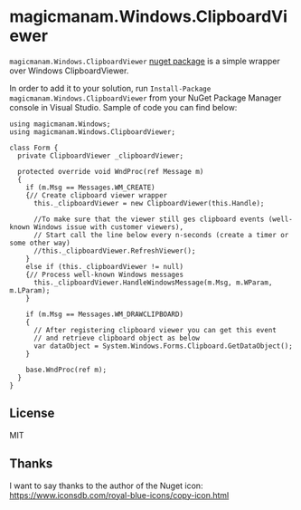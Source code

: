 magicmanam.Windows.ClipboardViewer
==============================

`magicmanam.Windows.ClipboardViewer` [nuget package](https://www.nuget.org/packages/magicmanam.Windows.ClipboardViewer) is a simple wrapper over Windows ClipboardViewer.

In order to add it to your solution, run `Install-Package magicmanam.Windows.ClipboardViewer` from your NuGet Package Manager console in Visual Studio. Sample of code you can find below:

```CSharp
using magicmanam.Windows;
using magicmanam.Windows.ClipboardViewer;

class Form {
  private ClipboardViewer _clipboardViewer;

  protected override void WndProc(ref Message m)
  {
    if (m.Msg == Messages.WM_CREATE)
    {// Create clipboard viewer wrapper
      this._clipboardViewer = new ClipboardViewer(this.Handle);

      //To make sure that the viewer still ges clipboard events (well-known Windows issue with customer viewers),
      // Start call the line below every n-seconds (create a timer or some other way)
      //this._clipboardViewer.RefreshViewer();
    }
    else if (this._clipboardViewer != null)
    {// Process well-known Windows messages
      this._clipboardViewer.HandleWindowsMessage(m.Msg, m.WParam, m.LParam);
    }

    if (m.Msg == Messages.WM_DRAWCLIPBOARD)
    {
      // After registering clipboard viewer you can get this event
      // and retrieve clipboard object as below
      var dataObject = System.Windows.Forms.Clipboard.GetDataObject();
    }

    base.WndProc(ref m);
  }
}
```

## License
MIT

## Thanks
I want to say thanks to the author of the Nuget icon:
https://www.iconsdb.com/royal-blue-icons/copy-icon.html 